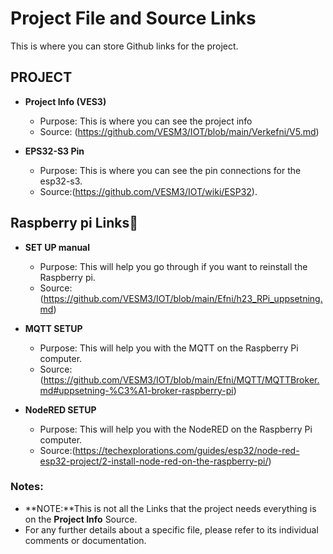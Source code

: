 # Project File and Source Links

This is where you can store Github links for the project.

## PROJECT

- **Project Info (VES3)**
    - Purpose: This is where you can see the project info
    - Source: (https://github.com/VESM3/IOT/blob/main/Verkefni/V5.md)

- **EPS32-S3 Pin**
  - Purpose: This is where you can see the pin connections for the esp32-s3.
  - Source:(https://github.com/VESM3/IOT/wiki/ESP32).
 
## Raspberry pi Links🍇
- **SET UP manual**
    - Purpose: This will help you go through if you want to reinstall the Raspberry pi.
    - Source:(https://github.com/VESM3/IOT/blob/main/Efni/h23_RPi_uppsetning.md)
 

- **MQTT SETUP**
    - Purpose: This will help you with the MQTT on the Raspberry Pi computer.
    - Source:(https://github.com/VESM3/IOT/blob/main/Efni/MQTT/MQTTBroker.md#uppsetning-%C3%A1-broker-raspberry-pi)
 

- **NodeRED SETUP**
  - Purpose: This will help you with the NodeRED on the Raspberry Pi computer.
  - Source:(https://techexplorations.com/guides/esp32/node-red-esp32-project/2-install-node-red-on-the-raspberry-pi/)

### Notes:
- **NOTE:**This is not all the Links that the project needs everything is on the **Project Info** Source.
- For any further details about a specific file, please refer to its individual comments or documentation.

